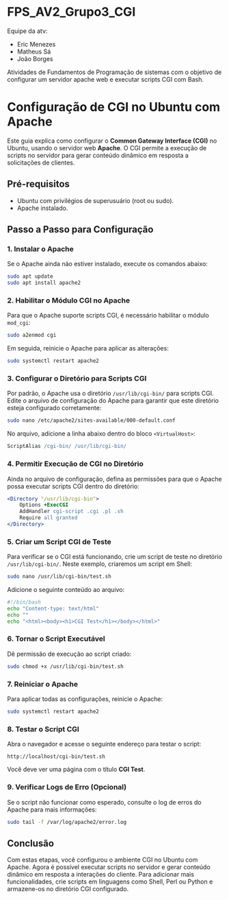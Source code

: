 # FPS_AV2_Grupo3_CGI

Equipe da atv:
- Eric Menezes
- Matheus Sá
- João Borges
  
Atividades de Fundamentos de Programação de sistemas com o objetivo de configurar um servidor apache web e executar scripts CGI com Bash.

# Configuração de CGI no Ubuntu com Apache

Este guia explica como configurar o **Common Gateway Interface (CGI)** no Ubuntu, usando o servidor web **Apache**. O CGI permite a execução de scripts no servidor para gerar conteúdo dinâmico em resposta a solicitações de clientes.

## Pré-requisitos

- Ubuntu com privilégios de superusuário (root ou sudo).
- Apache instalado.

## Passo a Passo para Configuração

### 1. Instalar o Apache

Se o Apache ainda não estiver instalado, execute os comandos abaixo:

```bash
sudo apt update
sudo apt install apache2
```

### 2. Habilitar o Módulo CGI no Apache

Para que o Apache suporte scripts CGI, é necessário habilitar o módulo `mod_cgi`:

```bash
sudo a2enmod cgi
```

Em seguida, reinicie o Apache para aplicar as alterações:

```bash
sudo systemctl restart apache2
```

### 3. Configurar o Diretório para Scripts CGI

Por padrão, o Apache usa o diretório `/usr/lib/cgi-bin/` para scripts CGI. Edite o arquivo de configuração do Apache para garantir que este diretório esteja configurado corretamente:

```bash
sudo nano /etc/apache2/sites-available/000-default.conf
```

No arquivo, adicione a linha abaixo dentro do bloco `<VirtualHost>`:

```apache
ScriptAlias /cgi-bin/ /usr/lib/cgi-bin/
```

### 4. Permitir Execução de CGI no Diretório

Ainda no arquivo de configuração, defina as permissões para que o Apache possa executar scripts CGI dentro do diretório:

```apache
<Directory "/usr/lib/cgi-bin">
    Options +ExecCGI
    AddHandler cgi-script .cgi .pl .sh
    Require all granted
</Directory>
```

### 5. Criar um Script CGI de Teste

Para verificar se o CGI está funcionando, crie um script de teste no diretório `/usr/lib/cgi-bin/`. Neste exemplo, criaremos um script em Shell:

```bash
sudo nano /usr/lib/cgi-bin/test.sh
```

Adicione o seguinte conteúdo ao arquivo:

```bash
#!/bin/bash
echo "Content-type: text/html"
echo ""
echo "<html><body><h1>CGI Test</h1></body></html>"
```

### 6. Tornar o Script Executável

Dê permissão de execução ao script criado:

```bash
sudo chmod +x /usr/lib/cgi-bin/test.sh
```

### 7. Reiniciar o Apache

Para aplicar todas as configurações, reinicie o Apache:

```bash
sudo systemctl restart apache2
```

### 8. Testar o Script CGI

Abra o navegador e acesse o seguinte endereço para testar o script:

```
http://localhost/cgi-bin/test.sh
```

Você deve ver uma página com o título **CGI Test**.

### 9. Verificar Logs de Erro (Opcional)

Se o script não funcionar como esperado, consulte o log de erros do Apache para mais informações:

```bash
sudo tail -f /var/log/apache2/error.log
```

## Conclusão

Com estas etapas, você configurou o ambiente CGI no Ubuntu com Apache. Agora é possível executar scripts no servidor e gerar conteúdo dinâmico em resposta a interações do cliente. Para adicionar mais funcionalidades, crie scripts em linguagens como Shell, Perl ou Python e armazene-os no diretório CGI configurado.
